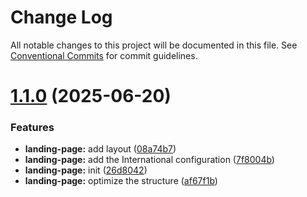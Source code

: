 # Change Log

All notable changes to this project will be documented in this file.
See [Conventional Commits](https://conventionalcommits.org) for commit guidelines.

# [1.1.0](https://github.com/KieNoe/Kynance/compare/v1.0.1...v1.1.0) (2025-06-20)

### Features

- **landing-page:** add layout ([08a74b7](https://github.com/KieNoe/Kynance/commit/08a74b7c4957cd8405e53c9058d3d5822b182a93))
- **landing-page:** add the International configuration ([7f8004b](https://github.com/KieNoe/Kynance/commit/7f8004b9eeae4948da915224a6199bf167d79580))
- **landing-page:** init ([26d8042](https://github.com/KieNoe/Kynance/commit/26d8042f5d0869a5ce5c43186d4eb8350d0c3788))
- **landing-page:** optimize the structure ([af67f1b](https://github.com/KieNoe/Kynance/commit/af67f1b394acaddc12842dba0eb3b161ace67598))
